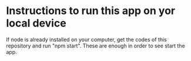 # Instructions to run this app on yor local device
If node is already installed on your computer, get the codes of this repository and run "npm start".
These are enough in order to see start the app.
